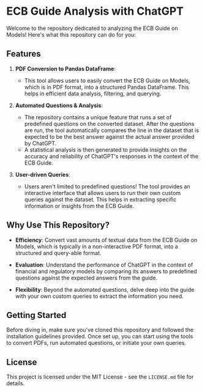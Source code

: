 # ECB Guide Analysis with ChatGPT

Welcome to the repository dedicated to analyzing the ECB Guide on Models! Here's what this repository can do for you:

## Features

1. **PDF Conversion to Pandas DataFrame**:
   - This tool allows users to easily convert the ECB Guide on Models, which is in PDF format, into a structured Pandas DataFrame. This helps in efficient data analysis, filtering, and querying.

2. **Automated Questions & Analysis**:
   - The repository contains a unique feature that runs a set of predefined questions on the converted dataset. After the questions are run, the tool automatically compares the line in the dataset that is expected to be the best answer against the actual answer provided by ChatGPT. 
   - A statistical analysis is then generated to provide insights on the accuracy and reliability of ChatGPT's responses in the context of the ECB Guide.

3. **User-driven Queries**:
   - Users aren't limited to predefined questions! The tool provides an interactive interface that allows users to run their own custom queries against the dataset. This helps in extracting specific information or insights from the ECB Guide.

## Why Use This Repository?

- **Efficiency**: Convert vast amounts of textual data from the ECB Guide on Models, which is typically in a non-interactive PDF format, into a structured and query-able format.
  
- **Evaluation**: Understand the performance of ChatGPT in the context of financial and regulatory models by comparing its answers to predefined questions against the expected answers from the guide.
  
- **Flexibility**: Beyond the automated questions, delve deep into the guide with your own custom queries to extract the information you need.

## Getting Started

Before diving in, make sure you've cloned this repository and followed the installation guidelines provided. Once set up, you can start using the tools to convert PDFs, run automated questions, or initiate your own queries.

## License

This project is licensed under the MIT License - see the `LICENSE.md` file for details.
